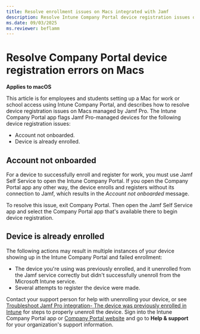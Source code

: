 ```yaml
---
title: Resolve enrollment issues on Macs integrated with Jamf
description: Resolve Intune Company Portal device registration issues on Macs managed by Jamf Pro.
ms.date: 09/03/2025
ms.reviewer: beflamm
---
```


# Resolve Company Portal device registration errors on Macs
**Applies to macOS**

This article is for employees and students setting up a Mac for work or school access using Intune Company Portal, and describes how to resolve device registration issues on Macs managed by Jamf Pro. The Intune Company Portal app flags Jamf Pro-managed devices for the following device registration issues:

* Account not onboarded.
* Device is already enrolled.

## Account not onboarded

For a device to successfully enroll and register for work, you must use Jamf Self Service to open the Intune Company Portal. If you open the Company Portal app any other way, the device enrolls and registers without its connection to Jamf, which results in the *Account not onboarded* message.

To resolve this issue, exit Company Portal. Then open the Jamf Self Service app and select the Company Portal app that's available there to begin device registration.

## Device is already enrolled
The following actions may result in multiple instances of your device showing up in the Intune Company Portal and failed enrollment:
* The device you're using was previously enrolled, and it unenrolled from the Jamf service correctly but didn't successfully unenroll from the Microsoft Intune service.
* Several attempts to register the device were made.

Contact your support person for help with unenrolling your device, or see [Troubleshoot Jamf Pro integration- The device was previously enrolled in Intune](/troubleshoot/mem/intune/device-protection/troubleshoot-jamf#cause-6---the-device-was-previously-enrolled-in-intune) for steps to properly unenroll the device. Sign into the Intune Company Portal app or [Company Portal website](https://go.microsoft.com/fwlink/?linkid=2010980) and go to **Help & support** for your organization's support information.
